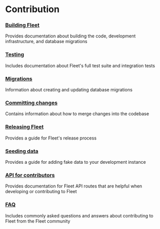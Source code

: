 # Contribution

### [Building Fleet](./Building-Fleet.md) 
Provides documentation about building the code, development infrastructure, and database migrations

### [Testing](./Testing.md) 
Includes documentation about Fleet's full test suite and integration tests

### [Migrations](./Migrations.md)
Information about creating and updating database migrations

### [Committing changes](./Committing-Changes.md) 
Contains information about how to merge changes into the codebase

### [Releasing Fleet](./Releasing-Fleet.md) 
Provides a guide for Fleet's release process

### [Seeding data](./Seeding-Data.md) 
Provides a guide for adding fake data to your development instance

### [API for contributors](./API-for-contributors.md) 
Provides documentation for Fleet API routes that are helpful when developing or contributing to Fleet

### [FAQ](./FAQ.md) 
Includes commonly asked questions and answers about contributing to Fleet from the Fleet community
